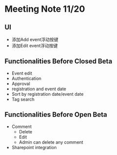 # Meeting Note 11/20

## UI

- 添加Add event浮动按键
- 添加Edit event浮动按键

## Functionalities Before Closed Beta

- Event edit
- Authentication
- Approval
- registration and event date
- Sort by registration date/event date
- Tag search

## Functionalities Before Open Beta

- Comment
  - Delete
  - Edit
  - Admin can delete any comment
- Sharepoint integration
